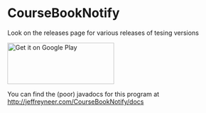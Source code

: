 # CourseBookNotify

Look on the releases page for various releases of tesing versions

<a href='https://play.google.com/store/apps/details?id=com.jeffreyneer.coursebooknotify&utm_source=global_co&utm_medium=prtnr&utm_content=Mar2515&utm_campaign=PartBadge&pcampaignid=MKT-Other-global-all-co-prtnr-py-PartBadge-Mar2515-1'><img alt='Get it on Google Play' width='240' height='93' src='https://play.google.com/intl/en_us/badges/images/generic/en_badge_web_generic.png'/></a>


You can find the (poor) javadocs for this program at http://jeffreyneer.com/CourseBookNotify/docs
